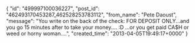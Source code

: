  {
   "id": "499997100036227",
   "post_id": "462493170453287_462528253783112",
   "from_name": "Pete Daoust",
   "message": "You write on the back of the check: FOR DEPOSIT ONLY...and you go 15 minutes after to take your money.... :D ...or you get paid CA$H or weed or horny woman....",
   "created_time": "2013-04-05T19:49:17+0000"
 }
